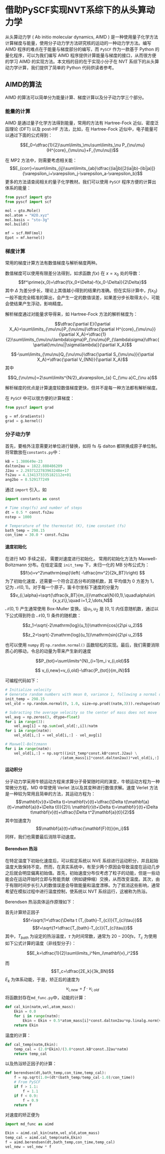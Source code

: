 # 借助PySCF实现NVT系综下的从头算动力学
从头算动力学 ( Ab initio molecular dynamics, AIMD ) 是一种使用量子化学方法计算梯度与能量，使用分子动力学方法研究核的运动的一种动力学方法。编写 AIMD 程序的难点在于能量与梯度部分的编写，而 `PySCF` 作为一款基于 Python 的量化程序，可以为我们编写 AIMD 程序提供计算能量与梯度的接口，从而很方便的学习 AIMD 的实现方法。本文档的目的在于实现小分子在 NVT 系综下的从头算动力学计算，我们提供了简单的 Python 代码供读者参考。
## AIMD的算法
AIMD 的算法可以简单分为能量计算、梯度计算以及分子动力学三个部分。
### 能量的计算
AIMD 是通过量子化学方法得到能量，常用的方法有 Hartree-Fock 近似、密度泛函理论 (DFT) 以及 post-HF 方法，比如，在 Hartree-Fock 近似中，电子能量可以通过下面的公式得到：
```math
E_0=\dfrac{1}{2}\sum\limits_\mu\sum\limits_\nu P_{\nu\mu}(H^{core}_{\mu\nu}+F_{\mu\nu})
```
在 MP2 方法中，则需要考虑相关能：
$$E_{corr}=\sum\limits_{ij}\sum\limits_{ab}\dfrac{(ia|jb)[2(ia|jb)-(ib|ja)]}{\varepsilon_i+\varepsilon_j-\varepsilon_a-\varepsilon_b}$$
更多的方法请查阅相关的量子化学教材。我们可以使用 `PySCF` 程序方便的计算出体系的能量：
```python
from pyscf import gto 
from pyscf import scf

mol = gto.Mole()
mol.atom = "H2O.xyz"
mol.basis = "sto-3g"
mol.build()  

mf = scf.RHF(mol)
Epot = mf.kernel()
```

### 梯度计算
常用的梯度计算方法有数值梯度与解析梯度两种。

数值梯度可以使用有限差分法得到，如求函数 $f(x)$ 在 $x=x_0$ 处的导数：
$$f^\prime(x_0)=\dfrac{f(x_0+\Delta)-f(x_0-\Delta)}{2\Delta}$$
其中 $\Delta$ 为差分步长，理论上其值越小得到的结果约准确。但在实际计算中，$`f(x_0)`$ 一般不能完全精准的算出，会产生一定的数值误差，如果差分步长取得太小，可能会使结果产生浮动，影响精度。

解析梯度通过对能量求导得来，如 Hartree-Fock 方法的解析梯度为：
```math
\dfrac{\partial E}{\partial X_A}=\sum\limits_{\mu\nu}P_{\nu\mu}\dfrac{\partial H^{core}_{\mu\nu}}{\partial X_A}+\dfrac{1}{2}\sum\limits_{\mu\nu\lambda\sigma}P_{\nu\mu}P_{\lambda\sigma}\dfrac{\partial(\mu\nu||\sigma\lambda)}{\partial X_A}
```
$$-\sum\limits_{\mu\nu}Q_{\nu\mu}\dfrac{\partial S_{\mu\nu}}{\partial X_A}+\dfrac{\partial V_{NN}}{\partial X_A}$$
其中
```math
Q_{\nu\mu}=2\sum\limits^{N/2}_a\varepsilon_{a} C_{\mu a}C_{\nu a}
```
解析梯度的优点是计算速度较数值梯度更快，但并不是每一种方法都有解析梯度。

在 `PySCF` 中可以很方便的计算梯度：
```Python
from pyscf import grad

g = mf.Gradients()
grad = g.kernel()
```

### 分子动力学
首先，要格外注意需要对单位进行替换，如将 fs 与 dalton 都转换成原子单位制。将常数放在`constants.py`中：
```python
kB = 1.380649e-23
dalton2au = 1822.888486209
J2au = 2.2937122783963248e+17
fs2au = 4.1341373335182112e+01
ang2bo = 0.529177249
```
通过 `import` 引入，如
```python
import constants as const

# Time step(fs) and number of steps
dt = 0.5 * const.fs2au
nstep = 1000

# Temperature of the thermostat (K), time constant (fs)
bath_temp = 298.15
con_time = 30.0 * const.fs2au
```
#### 速度初始化
在进行 MD 手续之前， 需要对速度进行初始化， 常用的初始化方法为
Maxwell-Boltzmann 分布。在给定温度 `init_temp` 下，未归一化的 MB 分布公式为：
$$f(v)=v^2\mathrm{exp}\left( -\dfrac{mv^2}{2k_BT}\right) $$
为了初始化速度，还需要一个符合正态分布的随机数，其
平均值为 0 方差为 1，记为 $\mathcal{N}(0,1)$。对于每一个原子，笛卡尔坐标下速度的分量为
$$v_{i,\alpha}=\sqrt{\dfrac{k_BT}{m_i}}\mathcal{N}(0,1),\quad\alpha\in\{x,y,z\},\quad i=1,2,\dots,N$$
$\mathcal{N}(0,1)$ 产生通常使用 Box-Muller 变换。设$`u_1, u_2`$ 是 $[0,1]$ 内任意随机数，通过以下公式得到符合 $\mathcal{N}(0,1)$ 条件的随机数：
```math
z_1=\sqrt{-2\mathrm{log}(u_1)}\mathrm{cos}(2\pi u_2)
```
```math
z_2=\sqrt{-2\mathrm{log}(u_1)}\mathrm{sin}(2\pi u_2)
```
也可以使用 `numpy` 的 `np.random.normal()` 函数轻松的实现。最后，我们需要消除质心的移动，令总的动量为零来产生新的速度
```math
P_{tot}=\sum\limits^{N}_{i=1}m_i v_{i,old}
```
```math
	v_{i,new}=v_{i,old}-\dfrac{P_{tot}}{m_iN}
```
可编程代码如下：
```python
# Initialize velocity
# Generate random numbers with mean 0, variance 1, following a normal distribution
init_temp = 298.15
vel_old = np.random.normal(0, 1.0, size=np.prod((natm,3))).reshape(natm,3)

# Subracting the average velocity so the center of mass does not move
vel_avg = np.zeros(3, dtype=float)
for i in range(3):
    vel_avg[i] = np.sum(vel_old[:,i])/natm
for i in range(natm):
    vel_old[i,:] = vel_old[i,:] - vel_avg[i]

# Maxwell-Boltzmann
for i in range(natm):
    vel_old[i,:] = np.sqrt((init_temp*const.kB*const.J2au) \
                         /(atom_mass[i]*const.dalton2au))*vel_old[i,:]
```
#### 运动积分
分子动力学采用牛顿运动方程来求算分子骨架随时间的演变，牛顿运动方程为一种常微分方程，MD 中常使用 Verlet 法以及其变种进行数值求解。速度 Verlet 方法是一种较为常用且简单的方法，其运动方程为：
$$\mathbf{v}(t+\Delta t)=\mathbf{v}(t)+\dfrac{\Delta t(\mathbf{a}(t)+\mathbf{a}(t+\Delta t))}{2}\\
	\mathbf{r}(t+\Delta t)=\mathbf{r}(t)+\Delta t\mathbf{v}(t)+\dfrac{\Delta t^2\mathbf{a}(t)}{2}$$
其中加速度为
$$\mathbf{a}(t)=\dfrac{\mathbf{F}(t)}{m_i}$$
同样，我们也需要最后消除平动速度。
#### Berendsen 热浴
在特定温度下初始化速度后，可以假定系统以 NVE 系综进行运动积分，并且起始温度大致保持不变。然而，在真实系统中，有至少两个原因会导致温度在运动几步之后就会明显偏离初始值。首先，初始速度分布仅考虑了粒子的动能，但是一些动能会在运动开始时立即与势能贡献（例如键伸缩）交换，从而改变温度。其次，由于有限时间步长引入的数值误差会导致能量和温度漂移。为了抵消这些影响，通常希望在模拟过程中进行温度控制，使系统以 NVT 系综运行，这被称为热浴。

Berendsen 热浴具体运作原理如下：

首先计算矫正因子
$$f=\sqrt{1+\dfrac{\Delta t (T_{bath}-T_{c})}{T_{c}\tau}}$$
$$f=\sqrt{1+\dfrac{T_{bath}-T_{c}}{T_{c}\tau}}$$
其中，$`T_{bath}`$ 为设定的热浴温度，$`\tau`$ 为时间常数，通常为 $`20-200 fs`$，$`T_c`$ 为使用如下公式计算的温度（非线型分子）：
```math
E_k=\dfrac{1}{2}\sum\limits_i^Nm_i\mathbf{v}_i^2
```
而
$$T_c=\dfrac{2E_k}{3k_BN}$$
$`E_k`$ 为体系动能，于是，矫正后的速度为
$$v_{i,new}=f\cdot v_{i,old}$$
将函数封存在`md_func.py`中，动能的计算：
```python
def cal_kin(natm,vel,atom_mass):
    Ekin = 0.0
    for i in range(natm):
        Ekin = Ekin + 0.5*atom_mass[i]*const.dalton2au*np.linalg.norm(vel[i,:])**2.0
    return Ekin
```
温度的计算：
```python
def cal_temp(natm,Ekin):
    temp_cal = (2.0*Ekin)/(3.0*const.kB*const.J2au*natm)
    return temp_cal
```
以及热浴矫正因子的计算：
```python
def berendsen(dt,bath_temp,con_time,temp_cal):
    f = np.sqrt(1.0+(dt*(bath_temp/temp_cal-1.0)/con_time))
    # From PySCF
    if f > 1.1:
        f = 1.1
    if f < 0.9:
        f = 0.9
    return f 
```
对速度的矫正便为
```python
import md_func as aimd

Ekin = aimd.cal_kin(natm,vel_old,atom_mass)
temp_cal = aimd.cal_temp(natm,Ekin)
f = aimd.berendsen(dt,bath_temp,con_time,temp_cal)
vel_new = vel_new * f
```

